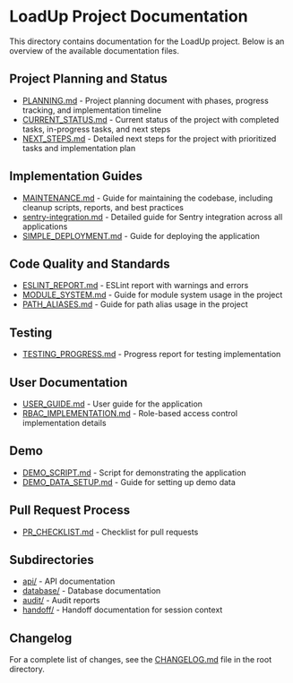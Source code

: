 # LoadUp Project Documentation

This directory contains documentation for the LoadUp project. Below is an overview of the available documentation files.

## Project Planning and Status

- [PLANNING.md](./PLANNING.md) - Project planning document with phases, progress tracking, and implementation timeline
- [CURRENT_STATUS.md](./CURRENT_STATUS.md) - Current status of the project with completed tasks, in-progress tasks, and next steps
- [NEXT_STEPS.md](./NEXT_STEPS.md) - Detailed next steps for the project with prioritized tasks and implementation plan

## Implementation Guides

- [MAINTENANCE.md](./MAINTENANCE.md) - Guide for maintaining the codebase, including cleanup scripts, reports, and best practices
- [sentry-integration.md](./sentry-integration.md) - Detailed guide for Sentry integration across all applications
- [SIMPLE_DEPLOYMENT.md](./SIMPLE_DEPLOYMENT.md) - Guide for deploying the application

## Code Quality and Standards

- [ESLINT_REPORT.md](./ESLINT_REPORT.md) - ESLint report with warnings and errors
- [MODULE_SYSTEM.md](./MODULE_SYSTEM.md) - Guide for module system usage in the project
- [PATH_ALIASES.md](./PATH_ALIASES.md) - Guide for path alias usage in the project

## Testing

- [TESTING_PROGRESS.md](./TESTING_PROGRESS.md) - Progress report for testing implementation

## User Documentation

- [USER_GUIDE.md](./USER_GUIDE.md) - User guide for the application
- [RBAC_IMPLEMENTATION.md](./RBAC_IMPLEMENTATION.md) - Role-based access control implementation details

## Demo

- [DEMO_SCRIPT.md](./DEMO_SCRIPT.md) - Script for demonstrating the application
- [DEMO_DATA_SETUP.md](./DEMO_DATA_SETUP.md) - Guide for setting up demo data

## Pull Request Process

- [PR_CHECKLIST.md](./PR_CHECKLIST.md) - Checklist for pull requests

## Subdirectories

- [api/](./api/) - API documentation
- [database/](./database/) - Database documentation
- [audit/](./audit/) - Audit reports
- [handoff/](./handoff/) - Handoff documentation for session context

## Changelog

For a complete list of changes, see the [CHANGELOG.md](../CHANGELOG.md) file in the root directory. 